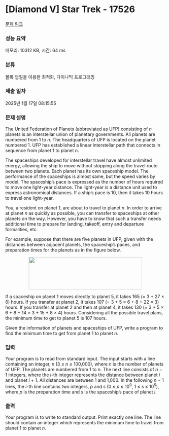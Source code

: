 # [Diamond V] Star Trek - 17526 

[문제 링크](https://www.acmicpc.net/problem/17526) 

### 성능 요약

메모리: 10312 KB, 시간: 64 ms

### 분류

볼록 껍질을 이용한 최적화, 다이나믹 프로그래밍

### 제출 일자

2025년 1월 17일 08:15:55

### 문제 설명

<p>The United Federation of Planets (abbreviated as UFP) consisting of <em>n</em> planets is an interstellar union of planetary governments. All planets are numbered from 1 to <em>n</em>. The headquarters of UFP is located on the planet numbered 1. UFP has established a linear interstellar path that connects in sequence from planet 1 to planet <em>n</em>.</p>

<p>The spaceships developed for interstellar travel have almost unlimited energy, allowing the ship to move without stopping along the travel route between two planets. Each planet has its own spaceship model. The performance of the spaceships is almost same, but the speed varies by model. The spaceship’s pace is expressed as the number of hours required to move one light-year distance. The light-year is a distance unit used to express astronomical distances. If a ship’s pace is 10, then it takes 10 hours to travel one light-year.</p>

<p>You, a resident on planet 1, are about to travel to planet <em>n</em>. In order to arrive at planet <em>n</em> as quickly as possible, you can transfer to spaceships at other planets on the way. However, you have to know that such a transfer needs additional time to prepare for landing, takeoff, entry and departure formalities, etc.</p>

<p>For example, suppose that there are five planets in UFP, given with the distances between adjacent planets, the spaceship’s paces, and preparation times for the planets as in the figure below.</p>

<p style="text-align: center;"><img alt="" src="https://upload.acmicpc.net/56c71b07-85d3-474f-889d-a27e5e0e494d/-/preview/" style="width: 357px; height: 102px;"></p>

<p>If a spaceship on planet 1 moves directly to planet 5, it takes 165 (= 3 + 27 × 6) hours. If you transfer at planet 2, it takes 107 (= 3 + 5 × 6 + 8 + 22 × 3) hours. If you transfer at planet 2 and then at planet 4, it takes 130 (= 3 + 5 × 6 + 8 + 14 × 3 + 15 + 8 × 4) hours. Considering all the possible travel plans, the minimum time to get to planet 5 is 107 hours.</p>

<p>Given the information of planets and spaceships of UFP, write a program to find the minimum time to get from planet 1 to planet <em>n</em>.</p>

### 입력 

 <p>Your program is to read from standard input. The input starts with a line containing an integer, <em>n</em> (3 ≤ <em>n</em> ≤ 100,000), where <em>n</em> is the number of planets of UFP. The planets are numbered from 1 to <em>n</em>. The next line consists of <em>n</em> − 1 integers, where the <em>i</em>-th integer represents the distance between planet <em>i</em> and planet <em>i</em> + 1. All distances are between 1 and 1,000. In the following <em>n</em> − 1 lines, the <em>i</em>-th line contains two integers, <em>p</em> and <em>s</em> (0 ≤ <em>p</em> ≤ 10<sup>9</sup>, 1 ≤ <em>s</em> ≤ 10<sup>5</sup>), where <em>p</em> is the preparation time and <em>s</em> is the spaceship’s pace of planet <em>i</em>.</p>

### 출력 

 <p>Your program is to write to standard output. Print exactly one line. The line should contain an integer which represents the minimum time to travel from planet 1 to planet <em>n</em>.</p>

